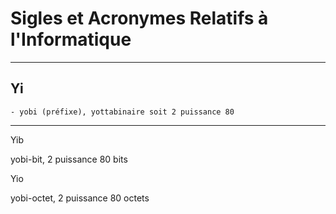 # **Sigles et Acronymes Relatifs à l'Informatique**

---
## **Yi**

    - yobi (préfixe), yottabinaire soit 2 puissance 80
---
Yib

yobi-bit, 2 puissance 80 bits

Yio

yobi-octet, 2 puissance 80 octets
